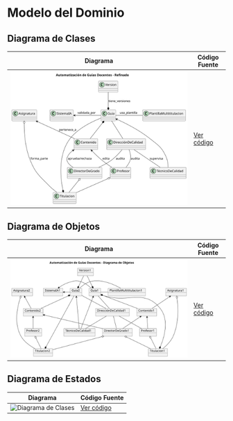 # Modelo del Dominio 


## Diagrama de Clases
| Diagrama | Código Fuente |
|----------|---------------|
| ![Diagrama de Clases](/images/modelosUML/DiagramaClases.svg) | [Ver código](/ModeloDelDominio/DiagramaDeClases.puml) |


## Diagrama de Objetos
| Diagrama | Código Fuente |
|----------|---------------|
| ![Diagrama de Clases](/images/modelosUML/DiagramaDeObjetos.svg) | [Ver código](/ModeloDelDominio/DiagramaDeObjetos.puml) |


## Diagrama de Estados
| Diagrama | Código Fuente |
|----------|---------------|
| ![Diagrama de Clases]() | [Ver código]() |
